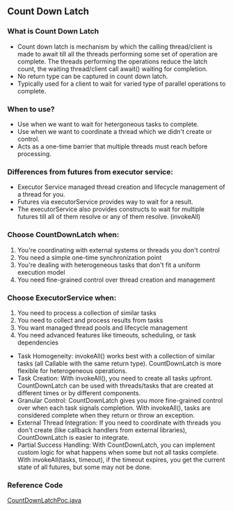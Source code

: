 ## Count Down Latch

### What is Count Down Latch

- Count down latch is mechanism by which the calling thread/client is made to await till all the threads performing some set of operation are complete. The threads performing the operations reduce the latch count, the waiting thread/client call await() waiting for completion.
- No return type can be captured in count down latch.
- Typically used for a client to wait for varied type of parallel operations to complete.

### When to use?

- Use when we want to wait for hetergoneous tasks to complete.
- Use when we want to coordinate a thread which we didn't create or control.
- Acts as a one-time barrier that multiple threads must reach before processing.

### Differences from futures from executor service:

- Executor Service managed thread creation and lifecycle management of a thread for you.
- Futures via executorService provides way to wait for a result.
- The executorService also provides constructs to wait for multiple futures till all of them resolve or any of them resolve. (invokeAll)

### Choose CountDownLatch when:

1. You're coordinating with external systems or threads you don't control
2. You need a simple one-time synchronization point
3. You're dealing with heterogeneous tasks that don't fit a uniform execution model
4. You need fine-grained control over thread creation and management

### Choose ExecutorService when:

1. You need to process a collection of similar tasks
2. You need to collect and process results from tasks
3. You want managed thread pools and lifecycle management
4. You need advanced features like timeouts, scheduling, or task dependencies

- Task Homogeneity: invokeAll() works best with a collection of similar tasks (all Callable with the same return type). CountDownLatch is more flexible for heterogeneous operations.
- Task Creation: With invokeAll(), you need to create all tasks upfront. CountDownLatch can be used with threads/tasks that are created at different times or by different components.
- Granular Control: CountDownLatch gives you more fine-grained control over when each task signals completion. With invokeAll(), tasks are considered complete when they return or throw an exception.
- External Thread Integration: If you need to coordinate with threads you don't create (like callback handlers from external libraries), CountDownLatch is easier to integrate.
- Partial Success Handling: With CountDownLatch, you can implement custom logic for what happens when some but not all tasks complete. With invokeAll(tasks, timeout), if the timeout expires, you get the current state of all futures, but some may not be done.


### Reference Code

[CountDownLatchPoc.java](https://github.com/Venktesh-Kavi/system-programming/blob/master/pocs/countDownLatch/CountDownLatchPoc.java)
